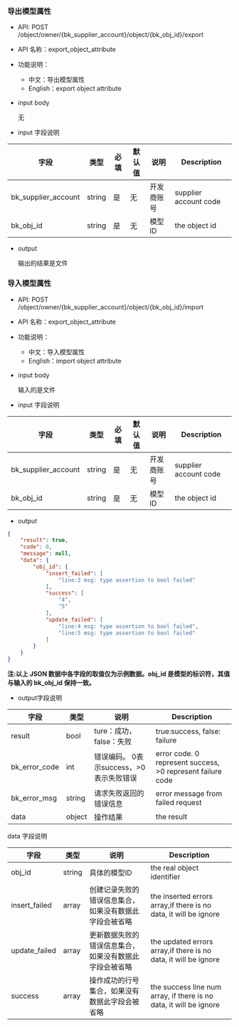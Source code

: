  
### 导出模型属性

- API: POST /object/owner/{bk_supplier_account}/object/{bk_obj_id}/export
- API 名称：export_object_attribute
- 功能说明：
	- 中文：导出模型属性
	- English：export object attribute

- input body

    无

- input 字段说明

| 字段|类型|必填|默认值|说明|Description|
|---|---|---|---|---|---|
|bk_supplier_account|string|是|无|开发商账号|supplier account code|
|bk_obj_id|string|是|无|模型ID|the object id|

- output

    输出的结果是文件


### 导入模型属性

- API: POST /object/owner/{bk_supplier_account}/object/{bk_obj_id}/import
- API 名称：export_object_attribute
- 功能说明：
	- 中文：导入模型属性
	- English：import object attribute

- input body

    输入的是文件

- input 字段说明

| 字段|类型|必填|默认值|说明|Description|
|---|---|---|---|---|---|
|bk_supplier_account|string|是|无|开发商账号|supplier account code|
|bk_obj_id|string|是|无|模型ID|the object id|

- output

``` json
{
    "result": true,
    "code": 0,
    "message": null,
    "data": {
        "obj_id": {
            "insert_failed": [
                "line:3 msg: type assertion to bool failed"
            ],
            "success": [
                "4",
                "5"
            ],
            "update_failed": [
                "line:4 msg: type assertion to bool failed",
                "line:5 msg: type assertion to bool failed"
            ]
        }
    }
}
```

**注:以上 JSON 数据中各字段的取值仅为示例数据。obj_id 是模型的标识符，其值与输入的 bk_obj_id 保持一致。**

- output字段说明

| 字段|类型|说明|Description|
|---|---|---|---|
|result|bool|ture：成功，false：失败 |true:success, false: failure|
| bk_error_code | int | 错误编码。 0表示success，>0表示失败错误 |error code. 0 represent success, >0 represent failure code |
| bk_error_msg | string | 请求失败返回的错误信息 |error message from failed request|
|data|object|操作结果|the result|

data 字段说明

| 字段|类型|说明|Description|
|---|---|---|---|
|obj_id|string|具体的模型ID|the real object identifier|
|insert_failed|array|创建记录失败的错误信息集合，如果没有数据此字段会被省略|the inserted errors array,if there is no data, it will be ignore|
|update_failed|array|更新数据失败的错误信息集合，如果没有数据此字段会被省略|the updated errors array,if there is no data, it will be ignore|
|success|array|操作成功的行号集合，如果没有数据此字段会被省略|the success line num array, if there is no data, it will be ignore|

